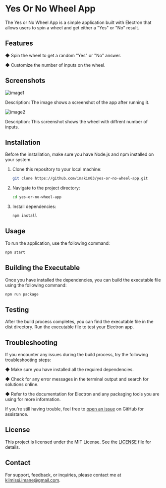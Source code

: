 # Yes Or No Wheel App
The Yes or No Wheel App is a simple application built with Electron that allows users to spin a wheel and get either a "Yes" or "No" result.

## Features
◆ Spin the wheel to get a random "Yes" or "No" answer.

◆ Customize the number of inputs on the wheel.

## Screenshots

![image1](https://github.com/imakim03/yes-or-no-wheel-app/assets/143851315/68e5697a-0cdb-42b1-a751-cc97ef28dbeb)

Description: The image shows a screenshot of the app after running it.

![image2](https://github.com/imakim03/yes-or-no-wheel-app/assets/143851315/d00a9500-bd7d-426b-bec5-328eee5abab3)

Description: This screenshot shows the wheel with diffrent number of inputs.

## Installation

Before the installation, make sure you have Node.js and npm installed on your system.

1. Clone this repository to your local machine:

    ```bash
    git clone https://github.com/imakim03/yes-or-no-wheel-app.git
    ```

2. Navigate to the project directory:

    ```bash
    cd yes-or-no-wheel-app
    ```

3. Install dependencies:

    ```bash
    npm install
    ```

## Usage

To run the application, use the following command:

```bash
npm start
```


## Building the Executable

Once you have installed the dependencies, you can build the executable file using the following command:

```bash
npm run package
```

## Testing

After the build process completes, you can find the executable file in the dist directory. Run the executable file to test your Electron app.

## Troubleshooting

If you encounter any issues during the build process, try the following troubleshooting steps:

◆ Make sure you have installed all the required dependencies.

◆ Check for any error messages in the terminal output and search for solutions online.

◆ Refer to the documentation for Electron and any packaging tools you are using for more information.

If you're still having trouble, feel free to [open an issue](https://github.com/imakim03/yes-or-no-wheel-app/issues) on GitHub for assistance.

## License

This project is licensed under the MIT License. See the [LICENSE](https://github.com/imakim03/yes-or-no-wheel-app/blob/main/LICENSE) file for details.

## Contact

For support, feedback, or inquiries, please contact me at kiimissi.imane@gmail.com.
